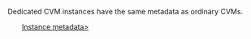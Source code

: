 Dedicated CVM instances have the same metadata as ordinary CVMs.

  [Instance metadata>](https://www.qcloud.com/doc/product/213/4934)

